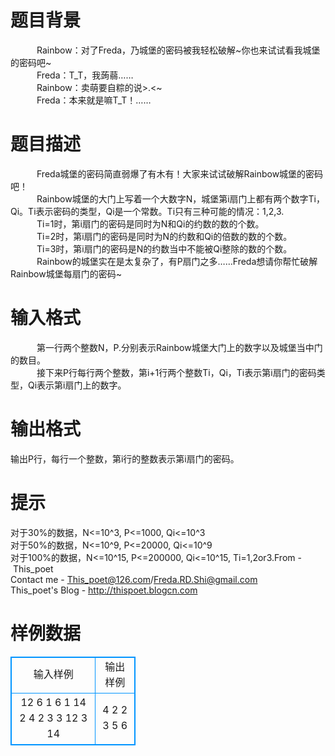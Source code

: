 # 

 
 # 题目背景 
　　　Rainbow：对了Freda，乃城堡的密码被我轻松破解~你也来试试看我城堡的密码吧~<br>　　　Freda：T_T，我蒟蒻……<br>　　　Rainbow：卖萌要自粽的说&gt;.&lt;~<br>　　　Freda：本来就是嘛T_T！…… 

 
 # 题目描述 
　　　Freda城堡的密码简直弱爆了有木有！大家来试试破解Rainbow城堡的密码吧！<br>　　　Rainbow城堡的大门上写着一个大数字N，城堡第i扇门上都有两个数字Ti，Qi。Ti表示密码的类型，Qi是一个常数。Ti只有三种可能的情况：1,2,3.	<br>　　　Ti=1时，第i扇门的密码是同时为N和Qi的约数的数的个数。<br>　　　Ti=2时，第i扇门的密码是同时为N的约数和Qi的倍数的数的个数。<br>　　　Ti=3时，第i扇门的密码是N的约数当中不能被Qi整除的数的个数。<br>　　　Rainbow的城堡实在是太复杂了，有P扇门之多……Freda想请你帮忙破解Rainbow城堡每扇门的密码~ 

 
 # 输入格式 
　　　第一行两个整数N，P.分别表示Rainbow城堡大门上的数字以及城堡当中门的数目。<br>　　　接下来P行每行两个整数，第i+1行两个整数Ti，Qi，Ti表示第i扇门的密码类型，Qi表示第i扇门上的数字。 

 
 # 输出格式 
输出P行，每行一个整数，第i行的整数表示第i扇门的密码。 

 
 # 提示 
对于30%的数据，N&lt;=10^3,&nbsp;P&lt;=1000,&nbsp;Qi&lt;=10^3<br>对于50%的数据，N&lt;=10^9,&nbsp;P&lt;=20000,&nbsp;Qi&lt;=10^9<br>对于100%的数据，N&lt;=10^15,&nbsp;P&lt;=200000,&nbsp;Qi&lt;=10^15,&nbsp;Ti=1,2or3.From&nbsp;-&nbsp;This_poet<br>Contact&nbsp;me&nbsp;-&nbsp;This_poet@126.com/Freda.RD.Shi@gmail.com<br>This_poet's&nbsp;Blog&nbsp;-&nbsp;http://thispoet.blogcn.com 
# 样例数据
<style>
        table,table tr th, table tr td { border:1px solid #0094ff; }
        table { width: 200px; min-height: 25px; line-height: 25px; text-align: center; border-collapse: collapse;}   
    </style>
<table>
	<tr>
		<td>输入样例</td>
		<td>输出样例</td>
	</tr>
<tr><td>12 6
1 6
1 14
2 4
2 3
3 12
3 14</td><td>4
2
2
3
5
6</td></tr></table>
